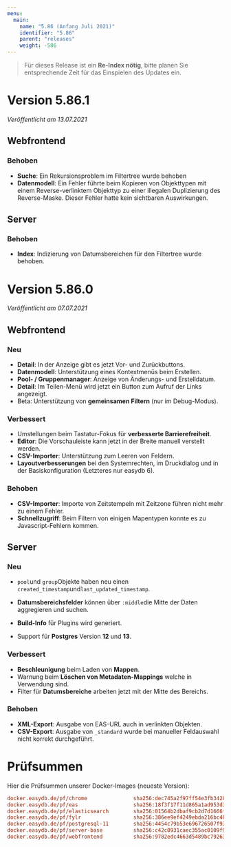 ```yaml
---
menu:
  main:
    name: "5.86 (Anfang Juli 2021)"
    identifier: "5.86"
    parent: "releases"
    weight: -586
---
```


> Für dieses Release ist ein **Re-Index nötig**, bitte planen Sie entsprechende Zeit für das Einspielen des Updates ein. 

# Version 5.86.1

*Veröffentlicht am 13.07.2021*

## Webfrontend

### Behoben

* **Suche**: Ein Rekursionsproblem im Filtertree wurde behoben
* **Datenmodell**: Ein Fehler führte beim Kopieren von Objekttypen mit einem Reverse-verlinktem Objekttyp zu einer illegalen Duplizierung des Reverse-Maske. Dieser Fehler hatte kein sichtbaren Auswirkungen.

## Server

### Behoben

* **Index**: Indizierung von Datumsbereichen für den Filtertree wurde behoben.

# Version 5.86.0

*Veröffentlicht am 07.07.2021*

## Webfrontend

### Neu

* **Detail**: In der Anzeige gibt es jetzt Vor- und Zurückbuttons.
* **Datenmodell**: Unterstützung eines Kontextmenüs beim Erstellen.
* **Pool- / Gruppenmanager**: Anzeige von Änderungs- und Erstelldatum.
* **Detail**: Im Teilen-Menü wird jetzt ein Button zum Aufruf der Links angezeigt.
* Beta: Unterstützung von **gemeinsamen Filtern** (nur im Debug-Modus).

### Verbessert

* Umstellungen beim Tastatur-Fokus für **verbesserte Barrierefreiheit**.
* **Editor**: Die Vorschauleiste kann jetzt in der Breite manuell verstellt werden.
* **CSV-Importer**: Unterstützung zum Leeren von Feldern.
* **Layoutverbesserungen** bei den Systemrechten, im Druckdialog und in der Basiskonfiguration (Letzteres nur easydb 6).

### Behoben

* **CSV-Importer**: Importe von Zeitstempeln mit Zeitzone führen nicht mehr zu einem Fehler.
* **Schnellzugriff**: Beim Filtern von einigen Mapentypen konnte es zu Javascript-Fehlern kommen.

## Server

### Neu

* `pool`und `group`Objekte haben neu einen `created_timestamp`und`last_updated_timestamp`.

* **Datumsbereichsfelder** können über `:middle`die Mitte der Daten aggregieren und suchen.
* **Build-Info** für Plugins wird generiert.
* Support für **Postgres** Version **12** und **13**.

### Verbessert

* **Beschleunigung** beim Laden von **Mappen**.
* Warnung beim **Löschen von Metadaten-Mappings** welche in Verwendung sind.
* Filter für **Datumsbereiche** arbeiten jetzt mit der Mitte des Bereichs.

### Behoben

* **XML-Export**: Ausgabe von EAS-URL auch in verlinkten Objekten.
* **CSV-Export**: Ausgabe von `_standard` wurde bei manueller Feldauswahl nicht korrekt durchgeführt.

# Prüfsummen

Hier die Prüfsummen unserer Docker-Images (neueste Version): 

```ini
docker.easydb.de/pf/chrome               sha256:dec745a2f97ff54e3fb34289c0ac5abc368bc8dcbb95ec93fe6124d35c9574c5
docker.easydb.de/pf/eas                  sha256:18f3f17f11d865a1ad953d36541747dde4fb1363a0e8e2174f5a23989c3dd768
docker.easydb.de/pf/elasticsearch        sha256:01564b2dbaf9cb2d7d1666fd2d954ffc61cf0bde2ea6a598330a31c5ab0e56a4
docker.easydb.de/pf/fylr                 sha256:386ee9ef4249ebda216bc4818d09fc84cd3f94ce062ceb2c0c64941b5cb58612
docker.easydb.de/pf/postgresql-11        sha256:4454c79b53e696726507f934be08705ef16916641548d922186838b83f993309
docker.easydb.de/pf/server-base          sha256:c42c0931caec355ac0109f96ede24d22c5422caccacc3988d8519fcd55105701
docker.easydb.de/pf/webfrontend          sha256:9782edc4663d5489bc792633ac6414cef588c181034e260f2b8c1992a6365e0e
```


